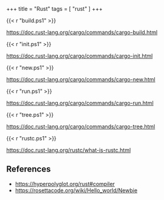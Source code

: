 +++
title = "Rust"
tags = [ "rust" ]
+++

{{< r "build.ps1" >}}

<https://doc.rust-lang.org/cargo/commands/cargo-build.html>

{{< r "init.ps1" >}}

<https://doc.rust-lang.org/cargo/commands/cargo-init.html>

{{< r "new.ps1" >}}

<https://doc.rust-lang.org/cargo/commands/cargo-new.html>

{{< r "run.ps1" >}}

<https://doc.rust-lang.org/cargo/commands/cargo-run.html>

{{< r "tree.ps1" >}}

<https://doc.rust-lang.org/cargo/commands/cargo-tree.html>

{{< r "rustc.ps1" >}}

<https://doc.rust-lang.org/rustc/what-is-rustc.html>

## References

- <https://hyperpolyglot.org/rust#compiler>
- <https://rosettacode.org/wiki/Hello_world/Newbie>

